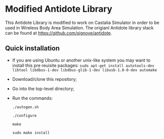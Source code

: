 # Modified Antidote Library

This Antidote Library is modified to work on Castalia Simulator in order to be used in Wireless Body Area Simulation.
The origianl Antidote library stack can be found at https://github.com/signove/antidote.

## Quick installation

  * If you are using Ubuntu or another unix-like system you may want to install this pre reuisite packages:
`sudo apt-get install autotools-dev libtool libdbus-1-dev libdbus-glib-1-dev libusb-1.0-0-dev automake`

  * Download/clone this repository;
  * Go into the top-level directory;
  * Run the commands:
  
    `./autogen.sh`
    
     `./configure`
     
     `make` 
     
     `sudo make install`
